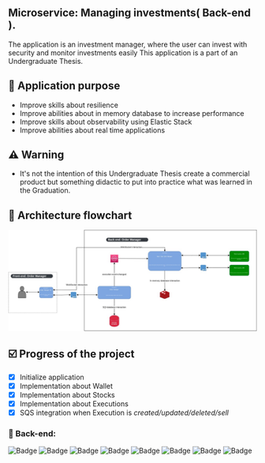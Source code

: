 ## Microservice: Managing investments( Back-end ).

The application is an investment manager, where the user can invest with security and monitor investments easily
This application is a part of an Undergraduate Thesis.

## :pushpin: Application purpose

- Improve skills about resilience 
- Improve abilities about in memory database to increase performance
- Improve skills about observability using Elastic Stack
- Improve abilities about real time applications

## :warning: Warning

- It's not the intention of this Undergraduate Thesis create a commercial product but something didactic
  to put into practice what was learned in the Graduation.

## :wrench: Architecture flowchart

![diagram-image](arch-diagram.jpg)

## :ballot_box_with_check: Progress of the project

- [x] Initialize application
- [x] Implementation about Wallet
- [x] Implementation about Stocks
- [x] Implementation about Executions
- [x] SQS integration when Execution is _created/updated/deleted/sell_

### :robot: Back-end:

![Badge](https://img.shields.io/badge/Spring_Boot--%236DB33F?style=for-the-badge&logo=SpringBoot&color=6DB33F)
![Badge](https://img.shields.io/badge/Swagger--%236DB33F?style=for-the-badge&logo=Swagger&color=#85EA2D)
![Badge](https://img.shields.io/badge/PostgeSQL--%236DB33F?style=for-the-badge&logo=Postgresql&color=4169E1)
![Badge](https://img.shields.io/badge/Flyway--%2347A248?style=for-the-badge&logo=Flyway&color=CC0200)
![Badge](https://img.shields.io/badge/AMAZON_SQS--%2347A248?style=for-the-badge&logo=AmazonSQS&color=FF4F8B)
![Badge](https://img.shields.io/badge/Redis--%2347A248?style=for-the-badge&logo=Redis&color=DC382D)
![Badge](https://img.shields.io/badge/Docker--%2347A248?style=for-the-badge&logo=Docker&color=2496ED)
![Badge](https://img.shields.io/badge/Elastic_Stack--%2347A248?style=for-the-badge&logo=ElasticStack&color=005571)


